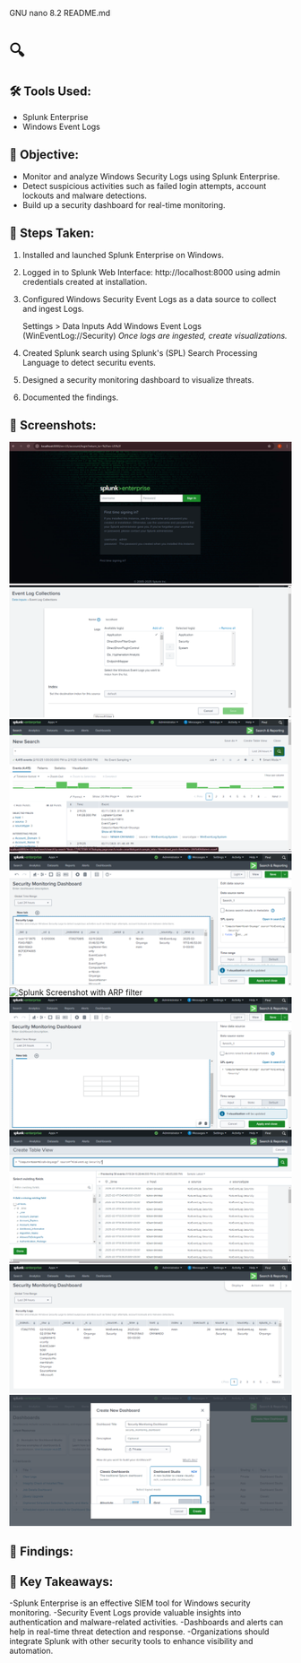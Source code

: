   GNU nano 8.2                                                                               README.md
# 🔍 

## 🛠 Tools Used:
- Splunk Enterprise
- Windows Event Logs

## 🎯 Objective:
- Monitor and analyze Windows Security Logs using Splunk Enterprise.
- Detect suspicious activities such as failed login attempts, account lockouts and malware detections.
- Build up a security dashboard for real-time monitoring.

## 📖 Steps Taken:
1. Installed and launched Splunk Enterprise on Windows.
2. Logged in to Splunk Web Interface: http://localhost:8000 using admin credentials created at installation.
3. Configured Windows Security Event Logs as a data source to collect and ingest Logs.

     Settings > Data Inputs
     Add Windows Event Logs (WinEventLog://Security)
     *Once logs are ingested, create visualizations.*

4. Created Splunk search using Splunk's (SPL) Search Processing Language to detect securitu events.
5. Designed a security monitoring dashboard to visualize threats.
6. Documented the findings. 

## 📸 Screenshots: 
![Splunk Screenshot on Security Log Data Source Collection](images/splunkLogin.png)
![Splunk Screenshot on Security Log Data Source Collection](images/securityLogDataSource.png)
![Splunk Screenshot with (SPL) Search Processing Language search](images/splunkSearch.png)
![Splunk Screenshot on Refined SPL's search](images/refinedSPLsearch.png)
![Splunk Screenshot with ARP filter](images/logSearch.png)
![Splunk Screenshot with ARP filter](images/createTableDashboard.png)
![Splunk Screenshot with ARP filter](images/TableViewSecuritySearch.png)
![Splunk Screenshot with ARP filter](images/dashboard.png)
![Splunk Screenshot with ARP filter](images/securityMonitoringDashboard.png)

## 📝 Findings:


## 🚀 Key Takeaways:
-Splunk Enterprise is an effective SIEM tool for Windows security monitoring.
-Security Event Logs provide valuable insights into authentication and malware-related activities.
-Dashboards and alerts can help in real-time threat detection and response.
-Organizations should integrate Splunk with other security tools to enhance visibility and automation.
